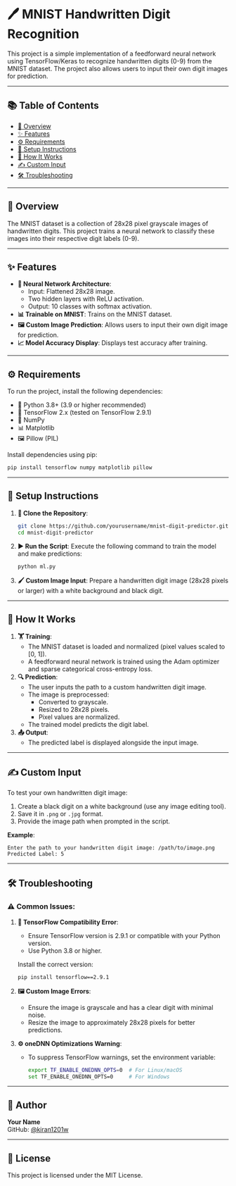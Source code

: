 # 🖊️ MNIST Handwritten Digit Recognition

This project is a simple implementation of a feedforward neural network using TensorFlow/Keras to recognize handwritten digits (0-9) from the MNIST dataset. The project also allows users to input their own digit images for prediction.

---

## 📚 Table of Contents
- [📖 Overview](#overview)
- [✨ Features](#features)
- [⚙️ Requirements](#requirements)
- [🚀 Setup Instructions](#setup-instructions)
- [🧠 How It Works](#how-it-works)
- [✍️ Custom Input](#custom-input)
- [🛠️ Troubleshooting](#troubleshooting)

---

## 📖 Overview
The MNIST dataset is a collection of 28x28 pixel grayscale images of handwritten digits. This project trains a neural network to classify these images into their respective digit labels (0-9).

---

## ✨ Features
- **🧩 Neural Network Architecture**: 
   - Input: Flattened 28x28 image.
   - Two hidden layers with ReLU activation.
   - Output: 10 classes with softmax activation.
- **📊 Trainable on MNIST**: Trains on the MNIST dataset.
- **🖼️ Custom Image Prediction**: Allows users to input their own digit image for prediction.
- **📈 Model Accuracy Display**: Displays test accuracy after training.

---

## ⚙️ Requirements
To run the project, install the following dependencies:

- 🐍 Python 3.8+ (3.9 or higher recommended)
- 🧠 TensorFlow 2.x (tested on TensorFlow 2.9.1)
- 🔢 NumPy
- 📊 Matplotlib
- 🖼️ Pillow (PIL)

Install dependencies using pip:
```bash
pip install tensorflow numpy matplotlib pillow
```

---

## 🚀 Setup Instructions
1. **🔗 Clone the Repository**:
   ```bash
   git clone https://github.com/yourusername/mnist-digit-predictor.git
   cd mnist-digit-predictor
   ```
2. **▶️ Run the Script**:
   Execute the following command to train the model and make predictions:
   ```bash
   python ml.py
   ```
3. **🖌️ Custom Image Input**:
   Prepare a handwritten digit image (28x28 pixels or larger) with a white background and black digit.

---

## 🧠 How It Works
1. **🏋️ Training**:
   - The MNIST dataset is loaded and normalized (pixel values scaled to [0, 1]).
   - A feedforward neural network is trained using the Adam optimizer and sparse categorical cross-entropy loss.
2. **🔍 Prediction**:
   - The user inputs the path to a custom handwritten digit image.
   - The image is preprocessed:
      - Converted to grayscale.
      - Resized to 28x28 pixels.
      - Pixel values are normalized.
   - The trained model predicts the digit label.
3. **📤 Output**:
   - The predicted label is displayed alongside the input image.

---

## ✍️ Custom Input
To test your own handwritten digit image:
1. Create a black digit on a white background (use any image editing tool).
2. Save it in `.png` or `.jpg` format.
3. Provide the image path when prompted in the script.

**Example**:
```
Enter the path to your handwritten digit image: /path/to/image.png
Predicted Label: 5
```

---

## 🛠️ Troubleshooting
### ⚠️ Common Issues:
1. **🐍 TensorFlow Compatibility Error**:
   - Ensure TensorFlow version is 2.9.1 or compatible with your Python version.
   - Use Python 3.8 or higher.

   Install the correct version:
   ```bash
   pip install tensorflow==2.9.1
   ```
2. **🖼️ Custom Image Errors**:
   - Ensure the image is grayscale and has a clear digit with minimal noise.
   - Resize the image to approximately 28x28 pixels for better predictions.

3. **⚙️ oneDNN Optimizations Warning**:
   - To suppress TensorFlow warnings, set the environment variable:
     ```bash
     export TF_ENABLE_ONEDNN_OPTS=0  # For Linux/macOS
     set TF_ENABLE_ONEDNN_OPTS=0     # For Windows
     ```

---

## 👤 Author
**Your Name**  
GitHub: [@kiran1201w](https://github.com/kiran1201w)

---

## 📝 License
This project is licensed under the MIT License.
